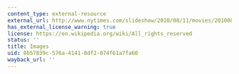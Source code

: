 ```yaml
---
content_type: external-resource
external_url: http://www.nytimes.com/slideshow/2010/08/11/movies/20100815-SCOTT.html?ref=movies
has_external_license_warning: true
license: https://en.wikipedia.org/wiki/All_rights_reserved
status: ''
title: Images
uid: 8b57839c-576a-4141-8df2-074f61a7fa60
wayback_url: ''
---
```

